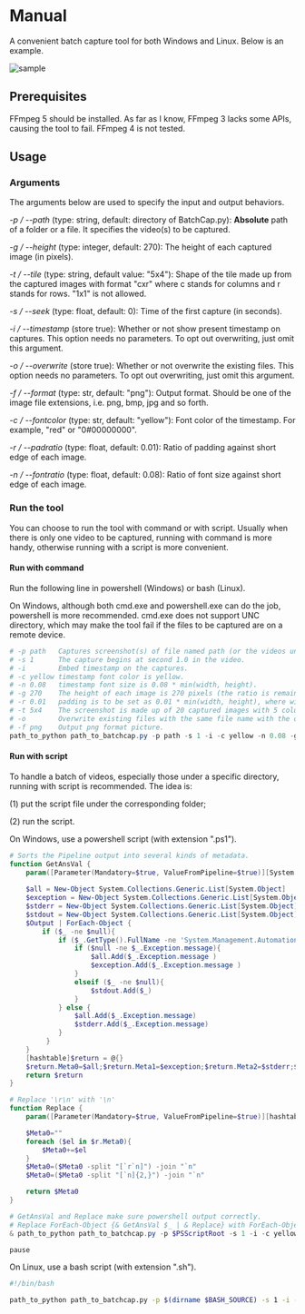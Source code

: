 # Manual

A convenient batch capture tool for both Windows and Linux. Below is an example.

![sample](https://user-images.githubusercontent.com/11332363/170001385-09f98dd8-aa46-4bec-b183-9d75ebdd104d.png)

## Prerequisites

FFmpeg 5 should be installed. As far as I know, FFmpeg 3 lacks some APIs, causing the tool to fail. FFmpeg 4 is not tested.

## Usage

### Arguments

The arguments below are used to specify the input and output behaviors.

*-p / --path* (type: string, default: directory of BatchCap.py): **Absolute** path of a folder or a file. It specifies the video(s) to be captured.

*-g / --height* (type: integer, default: 270): The height of each captured image (in pixels).

*-t / --tile* (type: string, default value: "5x4"): Shape of the tile made up from the captured images with format "cxr" where c stands for columns and r stands for rows. "1x1" is not allowed.

*-s / --seek* (type: float, default: 0): Time of the first capture (in seconds).

*-i / --timestamp* (store true): Whether or not show present timestamp on captures. This option needs no parameters. To opt out overwriting, just omit this argument.

*-o / --overwrite* (store true): Whether or not overwrite the existing files. This option needs no parameters. To opt out overwriting, just omit this argument.

*-f / --format* (type: str, default: "png"): Output format. Should be one of the image file extensions, i.e. png, bmp, jpg and so forth.

*-c / --fontcolor* (type: str, default: "yellow"): Font color of the timestamp. For example, "red" or "0#00000000".

*-r / --padratio* (type: float, default: 0.01): Ratio of padding against short edge of each image.

*-n / --fontratio* (type: float, default: 0.08): Ratio of font size against short edge of each image.

### Run the tool

You can choose to run the tool with command or with script. Usually when there is only one video to be captured, running with command is more handy, otherwise running with a script is more convenient.

#### Run with command

Run the following line in powershell (Windows) or bash (Linux).

On Windows, although both cmd.exe and powershell.exe can do the job, powershell is more recommended. cmd.exe does not support UNC directory, which may make the tool fail if the files to be captured are on a remote device.

```powershell
# -p path   Captures screenshot(s) of file named path (or the videos under the folder named path).
# -s 1      The capture begins at second 1.0 in the video.
# -i        Embed timestamp on the captures.
# -c yellow timestamp font color is yellow.
# -n 0.08   timestamp font size is 0.08 * min(width, height).
# -g 270    The height of each image is 270 pixels (the ratio is remained the same as the source video).
# -r 0.01   padding is to be set as 0.01 * min(width, height), where width and height are the width and heigth of a frame of image.
# -t 5x4    The screenshot is made up of 20 captured images with 5 columns and 4 rows.
# -o        Overwrite existing files with the same file name with the output files.
# -f png    Output png format picture.
path_to_python path_to_batchcap.py -p path -s 1 -i -c yellow -n 0.08 -g 270 -r 0.01 -t 5x4 -o -f png
```

#### Run with script

To handle a batch of videos, especially those under a specific directory, running with script is recommended. The idea is:

(1) put the script file under the corresponding folder;

(2) run the script.

On Windows, use a powershell script (with extension ".ps1").

```powershell
# Sorts the Pipeline output into several kinds of metadata.
function GetAnsVal {
    param([Parameter(Mandatory=$true, ValueFromPipeline=$true)][System.Object[]][AllowEmptyString()]$Output)
    
    $all = New-Object System.Collections.Generic.List[System.Object]
    $exception = New-Object System.Collections.Generic.List[System.Object]
    $stderr = New-Object System.Collections.Generic.List[System.Object]
    $stdout = New-Object System.Collections.Generic.List[System.Object]
    $Output | ForEach-Object {
        if ($_ -ne $null){
            if ($_.GetType().FullName -ne 'System.Management.Automation.ErrorRecord'){
                if ($null -ne $_.Exception.message){
                    $all.Add($_.Exception.message )
                    $exception.Add($_.Exception.message )
                }
                elseif ($_ -ne $null){
                    $stdout.Add($_)
                }
            } else {
                $all.Add($_.Exception.message)
                $stderr.Add($_.Exception.message)
            }   
         }
    }
    [hashtable]$return = @{}
    $return.Meta0=$all;$return.Meta1=$exception;$return.Meta2=$stderr;$return.Meta3=$stdout
    return $return
}

# Replace '\r\n' with '\n'
function Replace {
    param([Parameter(Mandatory=$true, ValueFromPipeline=$true)][hashtable]$r)

    $Meta0=""
    foreach ($el in $r.Meta0){
        $Meta0+=$el
    }
    $Meta0=($Meta0 -split "[`r`n]") -join "`n"
    $Meta0=($Meta0 -split "[`n]{2,}") -join "`n"

    return $Meta0
}

# GetAnsVal and Replace make sure powershell output correctly. 
# Replace ForEach-Object {& GetAnsVal $_ | & Replace} with ForEach-Object {"$_"} to see the difference.
& path_to_python path_to_batchcap.py -p $PSScriptRoot -s 1 -i -c yellow -n 0.08 -g 270 -r 0.01 -t 5x4 -o -f png 2>&1 | ForEach-Object {& GetAnsVal $_ | & Replace}

pause
```

On Linux, use a bash script (with extension ".sh").

```bash
#!/bin/bash

path_to_python path_to_batchcap.py -p $(dirname $BASH_SOURCE) -s 1 -i -c yellow -n 0.08 -g 270 -r 0.01 -t 5x4 -o -f png
```
